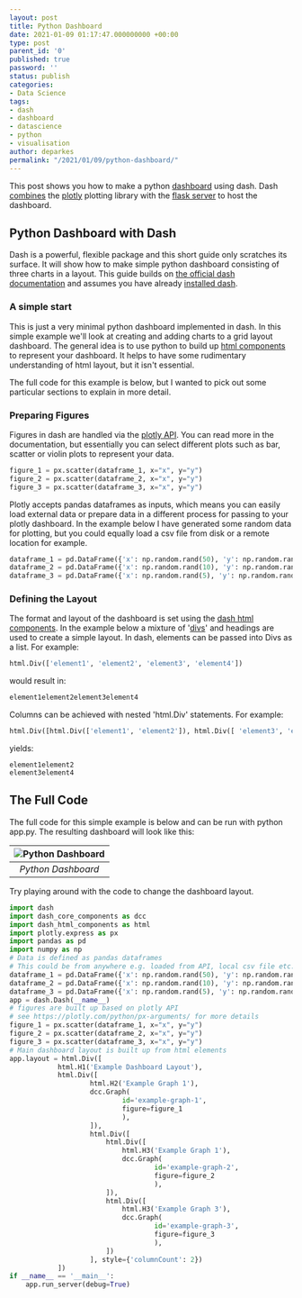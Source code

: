 ```yaml
---
layout: post
title: Python Dashboard
date: 2021-01-09 01:17:47.000000000 +00:00
type: post
parent_id: '0'
published: true
password: ''
status: publish
categories:
- Data Science
tags:
- dash
- dashboard
- datascience
- python
- visualisation
author: deparkes
permalink: "/2021/01/09/python-dashboard/"
---
```

This post shows you how to make a python <a href="https://www.betterevaluation.org/en/evaluation-options/data_dashboard">dashboard</a> using dash. Dash <a href="https://dash.plotly.com/introduction">combines</a> the <a href="https://plotly.com/">plotly</a> plotting library with the <a href="https://en.wikipedia.org/wiki/Flask_%28web_framework%29">flask server</a> to host the dashboard.
<h2>Python Dashboard with Dash</h2>
Dash is a powerful, flexible package and this short guide only scratches its surface. It will show how to make simple python dashboard consisting of three charts in a layout.
This guide builds on <a href="https://dash.plotly.com/dash-core-components/">the official dash documentation</a> and assumes you have already <a href="https://dash.plotly.com/installation">installed dash</a>.
<h3>A simple start</h3>
This is just a very minimal python dashboard implemented in dash. In this simple example we'll look at creating and adding charts to a grid layout dashboard. The general idea is to use python to build up <a href="https://dash.plotly.com/dash-html-components">html components</a> to represent your dashboard. It helps to have some rudimentary understanding of html layout, but it isn't essential.

The full code for this example is below, but I wanted to pick out some particular sections to explain in more detail.
<h3>Preparing Figures</h3>
Figures in dash are handled via the <a href="https://plotly.com/python/px-arguments/">plotly API</a>. You can read more in the documentation, but essentially you can select different plots such as bar, scatter or violin plots to represent your data.

```python
figure_1 = px.scatter(dataframe_1, x="x", y="y")
figure_2 = px.scatter(dataframe_2, x="x", y="y")
figure_3 = px.scatter(dataframe_3, x="x", y="y")
```

Plotly accepts pandas dataframes as inputs, which means you can easily load external data or prepare data in a different process for passing to your plotly dashboard. In the example below I have generated some random data for plotting, but you could equally load a csv file from disk or a remote location for example.

```python
dataframe_1 = pd.DataFrame({'x': np.random.rand(50), 'y': np.random.rand(50)})
dataframe_2 = pd.DataFrame({'x': np.random.rand(10), 'y': np.random.rand(10)})
dataframe_3 = pd.DataFrame({'x': np.random.rand(5), 'y': np.random.rand(5)})
```

<h3>Defining the Layout</h3>
The format and layout of the dashboard is set using the <a href="https://dash.plotly.com/dash-html-components">dash html components</a>. In the example below a mixture of '<a href="https://developer.mozilla.org/en-US/docs/Web/HTML/Element/div">divs</a>' and headings are used to create a simple layout.
In dash, elements can be passed into Divs as a list. For example:

```python
html.Div(['element1', 'element2', 'element3', 'element4'])
```

would result in:

```python
element1element2element3element4
```

Columns can be achieved with nested 'html.Div' statements. For example:

```python
html.Div([html.Div(['element1', 'element2']), html.Div([ 'element3', 'element4'])], style={'columnCount': 1})
```

yields:

```
element1element2
element3element4
```

<h2>The Full Code</h2>
The full code for this simple example is below and can be run with python app.py. The resulting dashboard will look like this:

| ![Python Dashboard]({{site.baseurl}}/assets/2021/01/plotly_dash.png) |
|:--:|
| *Python Dashboard* |

Try playing around with the code to change the dashboard layout.

```python
import dash
import dash_core_components as dcc
import dash_html_components as html
import plotly.express as px
import pandas as pd
import numpy as np
# Data is defined as pandas dataframes
# This could be from anywhere e.g. loaded from API, local csv file etc.
dataframe_1 = pd.DataFrame({'x': np.random.rand(50), 'y': np.random.rand(50)})
dataframe_2 = pd.DataFrame({'x': np.random.rand(10), 'y': np.random.rand(10)})
dataframe_3 = pd.DataFrame({'x': np.random.rand(5), 'y': np.random.rand(5)})
app = dash.Dash(__name__)
# figures are built up based on plotly API
# see https://plotly.com/python/px-arguments/ for more details
figure_1 = px.scatter(dataframe_1, x="x", y="y")
figure_2 = px.scatter(dataframe_2, x="x", y="y")
figure_3 = px.scatter(dataframe_3, x="x", y="y")
# Main dashboard layout is built up from html elements
app.layout = html.Div([
            html.H1('Example Dashboard Layout'),
            html.Div([
                    html.H2('Example Graph 1'),
                    dcc.Graph(
                            id='example-graph-1',
                            figure=figure_1
                            ),
                    ]),
                    html.Div([
                        html.Div([
                            html.H3('Example Graph 1'),
                            dcc.Graph(
                                    id='example-graph-2',
                                    figure=figure_2
                                    ),
                        ]),
                        html.Div([
                            html.H3('Example Graph 3'),
                            dcc.Graph(
                                    id='example-graph-3',
                                    figure=figure_3
                                    ),
                        ])
                    ], style={'columnCount': 2})
            ])
if __name__ == '__main__':
    app.run_server(debug=True)
```


